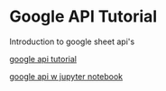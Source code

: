 # Google API Tutorial
Introduction to google sheet api's

[google api tutorial](https://developers.google.com/sheets/api/quickstart/python)


[google api w jupyter notebook](http://www.countingcalculi.com/explanations/google_sheets_and_jupyter_notebooks/)

